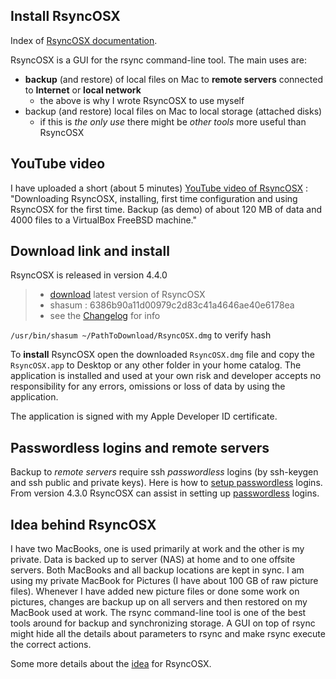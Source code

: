 
## Install RsyncOSX

Index of [RsyncOSX documentation](https://rsyncosx.github.io/Documentation/).

RsyncOSX is a GUI for the rsync command-line tool. The main uses are:

- **backup** (and restore) of local files on Mac to **remote servers** connected to **Internet** or **local network**
	- the above is why I wrote RsyncOSX to use myself
- backup (and restore) local files on Mac to local storage (attached disks)
	- if this is *the only use* there might be *other tools* more useful than RsyncOSX

## YouTube video

I have uploaded a short (about 5 minutes) [YouTube video of RsyncOSX](https://www.youtube.com/watch?v=ty1r7yvgExo) : "Downloading RsyncOSX, installing, first time configuration and using RsyncOSX for the first time. Backup (as demo) of about 120 MB of data and 4000 files to a VirtualBox FreeBSD machine."

## Download link and install

RsyncOSX is released in version 4.4.0

> - [download](https://github.com/rsyncOSX/RsyncOSX/releases/download/v4.4.0/RsyncOSX.dmg) latest version of RsyncOSX
> - shasum : 6386b90a11d00979c2d83c41a4646ae40e6178ea
> - see the [Changelog](Changelog.md) for info

`/usr/bin/shasum ~/PathToDownload/RsyncOSX.dmg` to verify hash

To **install** RsyncOSX open the downloaded `RsyncOSX.dmg` file and copy the `RsyncOSX.app` to Desktop or any other folder in your home catalog. The application is installed and used at your own risk and developer accepts no responsibility for any errors, omissions or loss of data by using the application.

The application is signed with my Apple Developer ID certificate.

## Passwordless logins and remote servers

Backup to _remote servers_ require ssh _passwordless_ logins (by ssh-keygen and ssh public and private keys). Here is how to [setup passwordless](PasswordlessLogin.md) logins. From version 4.3.0 RsyncOSX can assist in setting up [passwordless](ssh.md) logins.

## Idea behind RsyncOSX

I have two MacBooks, one is used primarily at work and the other is my private. Data is backed up to server (NAS) at home and to one offsite servers. Both MacBooks and all backup locations are kept in sync. I am using my private MacBook for Pictures (I have about 100 GB of raw picture files). Whenever I have added new picture files or done some work on pictures, changes are backup up on all servers and then restored on my MacBook used at work. The rsync command-line tool is one of the best tools around for backup and synchronizing storage. A GUI on top of rsync might hide all the details about parameters to rsync and make rsync execute the correct actions.

Some more details about the [idea](Idea.md) for RsyncOSX.
